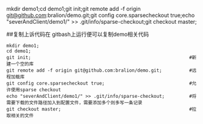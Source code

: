 mkdir demo1;cd demo1;git init;git remote add -f origin git@github.com:bralion/demo.git;git config core.sparsecheckout true;echo "severAndClient/demo1/" >> .git/info/sparse-checkout;git checkout master;

##复制上诉代码在  gitbash上运行便可以复制demo相关代码
```
mkdir demo1;
cd demo1;
git init;     													   #新建一个空的库
git remote add -f origin git@github.com:bralion/demo.git;          #远程加载库
git config core.sparsecheckout true;          					   #允许使用sparse checkout
echo "severAndClient/demo1/" >> .git/info/sparse-checkout;         #将需要下载的文件路径加入到配置文件，需要添加多个则多写一条记录
git checkout master;											   #拉取相关的文件
```